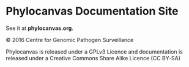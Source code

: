 # Phylocanvas Documentation Site

See it at **phylocanvas.org**.

© 2016 Centre for Genomic Pathogen Surveillance

Phylocanvas is released under a GPLv3 Licence and documentation is released under a Creative Commons Share Alike Licence (CC BY-SA)
